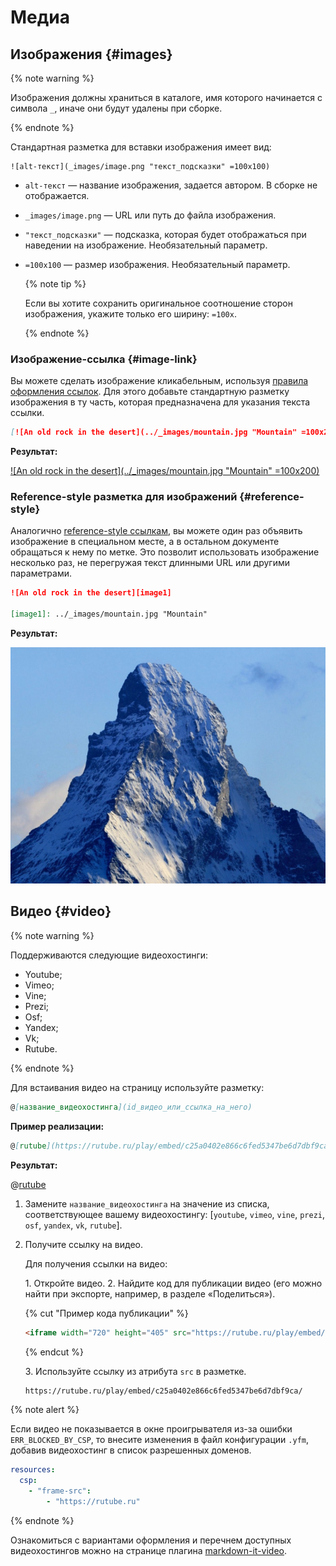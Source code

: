 # Медиа

## Изображения {#images}

{% note warning %}

Изображения должны храниться в каталоге, имя которого начинается с символа `_`, иначе они будут удалены при сборке.

{% endnote %}

Стандартная разметка для вставки изображения имеет вид:
```
![alt-текст](_images/image.png "текст_подсказки" =100x100)
```

  * `alt-текст` —  название изображения, задается автором. В сборке не отображается.
  * `_images/image.png` — URL или путь до файла изображения.
  * `"текст_подсказки"` — подсказка, которая будет отображаться при наведении на изображение. Необязательный параметр.
  * `=100x100` — размер изображения. Необязательный параметр.

    {% note tip %}

    Если вы хотите сохранить оригинальное соотношение сторон изображения, укажите только его ширину: `=100x`.

    {% endnote %}

### Изображение-ссылка {#image-link}

Вы можете сделать изображение кликабельным, используя [правила оформления ссылок](./links.md). Для этого добавьте стандартную разметку изображения в ту часть, которая предназначена для указания текста ссылки.

```markdown
[![An old rock in the desert](../_images/mountain.jpg "Mountain" =100x200)](https://yandex.com/images/search?text=mountain)
```

**Результат:**

[![An old rock in the desert](../_images/mountain.jpg "Mountain" =100x200)](https://yandex.com/images/search?text=mountain)

### Reference-style разметка для изображений {#reference-style}

Аналогично [reference-style ссылкам](./links.md#reference-style), вы можете один раз объявить изображение в специальном месте, а в остальном документе обращаться к нему по метке. Это позволит использовать изображение несколько раз, не перегружая текст длинными URL или другими параметрами.

```markdown
![An old rock in the desert][image1]

[image1]: ../_images/mountain.jpg "Mountain"
```

**Результат:**

![An old rock in the desert][image1]

[image1]: ../_images/mountain.jpg "Mountain"

## Видео {#video}

{% note warning %}

Поддерживаются следующие видеохостинги:

- Youtube;
- Vimeo;
- Vine;
- Prezi;
- Osf;
- Yandex;
- Vk;
- Rutube.

{% endnote %}

Для встаивания видео на страницу используйте разметку:

```markdown
@[название_видеохостинга](id_видео_или_ссылка_на_него)
```

**Пример реализации:**

```markdown
@[rutube](https://rutube.ru/play/embed/c25a0402e866c6fed5347be6d7dbf9ca/)
```

**Результат:**

@[rutube](https://rutube.ru/play/embed/c25a0402e866c6fed5347be6d7dbf9ca/)

1. Замените `название_видеохостинга` на значение из списка, соответствующее вашему видеохостингу: [`youtube`, `vimeo`, `vine`, `prezi`, `osf`, `yandex`, `vk`, `rutube`].

1. Получите ссылку на видео.

    Для получения ссылки на видео:

    1\. Откройте видео.
    2\. Найдите код для публикации видео (его можно найти при экспорте, например, в разделе «Поделиться»).

    {% cut "Пример кода публикации" %}

    ```html
    <iframe width="720" height="405" src="https://rutube.ru/play/embed/c25a0402e866c6fed5347be6d7dbf9ca/" frameBorder="0" allow="clipboard-write; autoplay" webkitAllowFullScreen mozallowfullscreen allowFullScreen></iframe>
    ```

    {% endcut %}

    3\. Используйте ссылку из атрибута `src` в разметке.

     ```html
    https://rutube.ru/play/embed/c25a0402e866c6fed5347be6d7dbf9ca/
    ```

{% note alert %}

Если видео не показывается в окне проигрывателя из-за ошибки `ERR_BLOCKED_BY_CSP`, то внесите изменения в файл конфигурации `.yfm`, добавив видеохостинг в список разрешенных доменов.

```yaml
resources:
  csp:
    - "frame-src":
        - "https://rutube.ru"
```

{% endnote %}

Ознакомиться с вариантами оформления и перечнем доступных видеохостингов можно на странице плагина [markdown-it-video](https://www.npmjs.com/package/markdown-it-video).